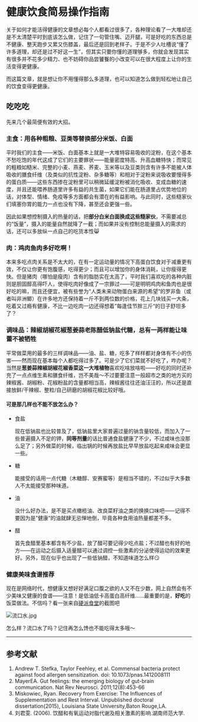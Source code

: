 # 健康饮食简易操作指南

关于如何才能活得健康的文章想必每个人都看过很多了，各种理论看了一大堆却还是不太清楚平时到底该怎么做，记住了一句管住嘴、迈开腿，可是好吃的东西总是不健康、整天跑步又累又伤膝盖，最后还是回到老样子。于是不少人吐槽说“懂了许多道理，却还是过不好这一生”，但其实只要你懂的道理够多，你就会发现其实有很多并不花多少精力、也不妨碍你品尝饕餮的小改变可以在很大程度上让你的生活变得更健康。

而这篇文章，就是想让你不用懂得那么多道理，也可以知道怎么做到轻松地让自己的饮食变得更健康。

## 吃吃吃

先来几个最简便有效的大招。

### 主食：用各种粗粮、豆类等替换部分米饭、白面

平时我们的主食——米饭、白面基本上就是一大堆特容易吸收的淀粉，在这个基本不愁吃饱的年代这成了它们的主要罪状——能量密度特高、升高血糖特快；而常见的粗粮如糙米、完整的小麦、燕麦、荞麦、玉米等以及豆类则含有许多不能被人体吸收的膳食纤维（及类似的抗性淀粉、杂多糖等）和相对于淀粉来说吸收要慢得多的蛋白质——这些东西掺在淀粉里可以稍微延缓淀粉被消化吸收、变成血糖的速度，并且还能喂养肠道里许多有益的共生菌，如果它们能在肠道里占优势地位的话，对体型、情绪、免疫等多方面都会有潜在的有益影响。与此同时，这些糙家伙们填塞你胃的能力一点也没有下降，甚至还会更强一些。

因此如果想控制摄入的热量的话，把**部分白米白面换成这些糙家伙**，不需要减总的“饭量”，摄入的能量自然就降了一截；而如果并没有控制总能量摄入的需求的话，还可以多放纵一点自己的吃货本性:smile_cat:

### 肉：鸡肉鱼肉多好吃啊！

本来多吃点肉关系是不太大的，在有一定运动量的情况下高蛋白饮食对于减重更有效，不仅让你更有饱腹感，吃得更少；而且可以增加你的身体消耗，让你瘦得更快。但是猪肉（哪怕是瘦肉）含有的脂肪实在太高了，平时我们喜欢吃的各种内脏则是胆固醇高得吓人，使得吃肉好像成了一宗罪过——可是明明鸡肉和鱼肉也是很好吃的嘛，而且还便宜，被有些誉为“人类未来动物蛋白来源的希望“的罗非鱼（或者叫非洲鲫）在许多地方还保持着一斤不到两位数的价格，花上几块钱买一大条，吃着又过瘾有健康，不比一边吃肉一边还得想着”每逢佳节胖三斤“的日子舒坦多了？

### 调味品：辣椒胡椒花椒葱姜蒜老陈醋低钠盐代糖，总有一两样能让味蕾不被牺牲

平常做菜用的最多的三样调味品——油、盐、糖，吃多了样样都对身体有不小的伤害——然而现在基本每个人都吃得过多了。可是少了它们菜就不好吃了，咋办呢？当然是**葱姜蒜辣椒胡椒花椒香菜这一大堆植物**喜欢吃啥放啥啦——好吃的同时还补充了一点点维生素和膳食纤维，岂不美哉～不过要要注意一般超市之类的地方买的辣椒酱、胡椒粉、花椒粉盐的含量都相当高，辣椒酱往往还油汪汪的，所以还是直接放鲜/干辣椒、整粒/自己研磨的胡椒花椒比较好哦。

#### 可是那几样也不能不放怎么办？

- 食盐

  现在低钠盐也比较普及了，低钠盐里大家普遍过量的钠含量较低，而加入了一些普遍摄入不足的钾，**同等剂量**的话比普通食盐健康了不少，不过咸味也没那么足了；另外做菜的时候，临出锅的时候再放盐比早早放盐吃起来咸味会更显一些。

- 糖

  能接受的话用一点代糖（木糖醇、安赛蜜等）是相当不错的，不过似乎大多数人不太能接受那种味道。

- 油

  没什么好办法，是不是买点橄榄油、改良菜籽油之类的换换口味吧——记得不要因为是”健康“的油就肆无忌惮地倒，毕竟各种食用油热量都差不多。

- 醋

  首先食醋里基本都含有不少盐，放了醋可要记得少吃点盐；不过醋也有好的地方——在运动之后摄入适量醋可以通过调控一些激素的分泌使得运动的效果更好。另外，现在似乎也出现了一些低钠醋，不知道味道怎么样:smirk:

### 健康美味食谱推荐

现在是网络时代，想健康又想好好满足口腹之欲的人又不在少数，网上自然会有不少美味又健康的食谱——注意！是低油低卡高蛋白高纤维……最重要的是，**好吃**的饭菜做法。不信吗？看一张来自[硬派食堂](http://mp.weixin.qq.com/mp/homepage?__biz=MzA5NjQwMTQxOA==&hid=2&sn=81efa24d9b9612b7a4cf0e15d9e98a3a#wechat_redirect)的截图吧

![流口水.jpg](http://upload-images.jianshu.io/upload_images/3072722-387cdf81416deae6.png?imageMogr2/auto-orient/strip%7CimageView2/2/w/1240)

怎么样？流口水了吗？记住再怎么馋也不能吃得太多哦～

---

## 参考文献

1. Andrew T. Stefka, Taylor Feehley, et al. Commensal bacteria protect against food allergen sensitization. doi: 10.1073/pnas.1412008111
2. MayerEA. Gut feelings: the emerging biology of gut-brain communication. Nat Rev Neurosci. 2011;12(8):453-66
3. Miskowiec, Ryan. Recovery from Exercise: The Influences of Supplementation and Rest Interval. Unpublished doctoral dissertation(2015), Louisiana State University,Baton Rouge,LA.
4. 刘君雯. (2006). 饮醋和有氧运动对脂代谢及相关激素的影响.湖南师范大学.

